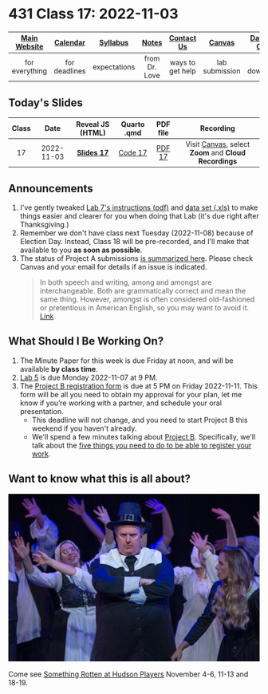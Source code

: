 # 431 Class 17: 2022-11-03

[Main Website](https://thomaselove.github.io/431-2022/) | [Calendar](https://thomaselove.github.io/431-2022/calendar.html) | [Syllabus](https://thomaselove.github.io/431-syllabus-2022/) | [Notes](https://thomaselove.github.io/431-notes/) | [Contact Us](https://thomaselove.github.io/431-2022/contact.html) | [Canvas](https://canvas.case.edu) | [Data and Code](https://github.com/THOMASELOVE/431-data)
:-----------: | :--------------: | :----------: | :---------: | :-------------: | :-----------: | :------------:
for everything | for deadlines | expectations | from Dr. Love | ways to get help | lab submission | for downloads

## Today's Slides

Class | Date | Reveal JS (HTML) | Quarto .qmd | PDF file | Recording
:---: | :--------: | :------: | :------: | :--------: | :-------------:
17 | 2022-11-03 | **[Slides 17](https://thomaselove.github.io/431-slides-2022/class17.html)** | [Code 17](https://thomaselove.github.io/431-slides-2022/class17.qmd) | [PDF 17](431%20Class%2017.pdf) | Visit [Canvas](https://canvas.case.edu/), select **Zoom** and **Cloud Recordings**

## Announcements

1. I've gently tweaked [Lab 7's instructions (pdf)](https://github.com/THOMASELOVE/431-labs-2022/blob/main/lab07.pdf) and [data set (.xls)](https://github.com/THOMASELOVE/431-data/blob/main/lab07_trial.xls) to make things easier and clearer for you when doing that Lab (it's due right after Thanksgiving.)
2. Remember we don't have class next Tuesday (2022-11-08) because of Election Day. Instead, Class 18 will be pre-recorded, and I'll make that available to you **as soon as possible**.
3. The status of Project A submissions [is summarized here](https://github.com/THOMASELOVE/431-classes-2022/blob/main/projectA/submission_status.md). Please check Canvas and your email for details if an issue is indicated.
    > In both speech and writing, among and amongst are interchangeable. Both are grammatically correct and mean the same thing. However, amongst is often considered old-fashioned or pretentious in American English, so you may want to avoid it. [Link](https://www.dictionary.com/e/among-vs-amongst/#:~:text=In%20both%20speech%20and%20writing,may%20want%20to%20avoid%20it.)

## What Should I Be Working On?

1. The Minute Paper for this week is due Friday at noon, and will be available **by class time**.
2. [Lab 5](https://github.com/THOMASELOVE/431-labs-2022) is due Monday 2022-11-07 at 9 PM.
3. The [Project B registration form](https://bit.ly/431-projB-registration-2022) is due at 5 PM on Friday 2022-11-11. This form will be all you need to obtain my approval for your plan, let me know if you’re working with a partner, and schedule your oral presentation. 
    - This deadline will not change, and you need to start Project B this weekend if you haven't already. 
    - We'll spend a few minutes talking about [Project B](https://thomaselove.github.io/431-projectB-2022/). Specifically, we'll talk about the [five things you need to do to be able to register your work](https://thomaselove.github.io/431-projectB-2022/register.html#what-do-you-need-to-do-before-filling-out-the-form).

## Want to know what this is all about?

![](brother_jeremiah.jpg)

Come see [Something Rotten at Hudson Players](https://www.hudsonplayers.com/something-rotten/) November 4-6, 11-13 and 18-19.
